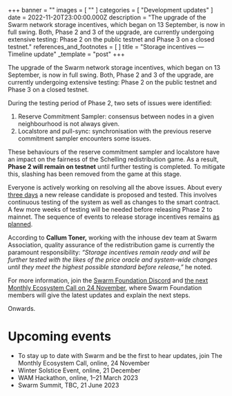 +++
banner = ""
images = [ "" ]
categories = [ "Development updates" ]
date = 2022-11-20T23:00:00.000Z
description = "The upgrade of the Swarm network storage incentives, which began on 13 September, is now in full swing. Both, Phase 2 and 3 of the upgrade, are currently undergoing extensive testing: Phase 2 on the public testnet and Phase 3 on a closed testnet."
references_and_footnotes = [ ]
title = "Storage incentives — Timeline update"
_template = "post"
+++

The upgrade of the Swarm network storage incentives, which began on 13 September, is now in full swing. Both, Phase 2 and 3 of the upgrade, are currently undergoing extensive testing: Phase 2 on the public testnet and Phase 3 on a closed testnet.

During the testing period of Phase 2, two sets of issues were identified:

1. Reserve Commitment Sampler: consensus between nodes in a given neighbourhood is not always given.
2. Localstore and pull-sync: synchronisation with the previous reserve commitment sampler encounters some issues.

These behaviours of the reserve commitment sampler and localstore have an impact on the fairness of the Schelling redistribution game. As a result, **Phase 2 will remain on testnet** until further testing is completed. To mitigate this, slashing has been removed from the game at this stage.

Everyone is actively working on resolving all the above issues. About every [three days](https://github.com/ethersphere/bee/releases) a new release candidate is proposed and tested. This involves continuous testing of the system as well as changes to the smart contract. A few more weeks of testing will be needed before releasing Phase 2 to mainnet. The sequence of events to release storage incentives remains [as planned](https://medium.com/ethereum-swarm/towards-the-world-computer-the-swarm-network-upgrade-has-started-cfba1ed68330).

According to **Callum Toner,** working with the inhouse dev team at Swarm Association, quality assurance of the redistribution game is currently the paramount responsibility: _“Storage incentives remain ready and will be further tested with the likes of the price oracle and system-wide changes until they meet the highest possible standard before release,”_ he noted.

For more information, join the [Swarm Foundation Discord](https://discord.com/channels/799027393297514537/801438093927776286) and [the next Monthly Ecosystem Call on 24 November](https://discord.gg/GtQFMht2?event=1038079446508376094), where Swarm Foundation members will give the latest updates and explain the next steps.

Onwards.

# Upcoming events

- To stay up to date with Swarm and be the first to hear updates, join The Monthly Ecosystem Call, online, 24 November
- Winter Solstice Event, online, 21 December
- WAM Hackathon, online, 1–21 March 2023
- Swarm Summit, TBC, 21 June 2023
